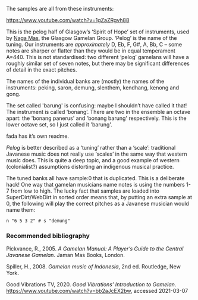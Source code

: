 
The samples are all from these instruments:

https://www.youtube.com/watch?v=1gZaZRgvh88

This is the pelog half of Glasgow’s ‘Spirit of Hope’ set of instruments, used by [Naga Mas]([title](https://www.example.com)), the Glasgow Gamelan Group. ‘Pelog’ is the name of the tuning. Our instruments are *approximately* D, Eb, F, G#, A, Bb, C – some notes are sharper or flatter than they would be in equal temperament A=440. This is not standardised: two different ‘pelog’ gamelans will have a roughly similar set of seven notes, but there may be significant differences of detail in the exact pitches.

The names of the individual banks are (mostly) the names of the instruments: peking, saron, demung, slenthem, kendhang, kenong and gong.

The set called 'barung' is confusing: maybe I shouldn’t have called it that! The instrument is called ‘bonang’. There are two in the ensemble an octave apart: the 'bonang panerus' and 'bonang barung' respectively. This is the lower octave set, so I just called it 'barung'.

fada has it’s own readme.

*Pelog* is better described as a ‘tuning’ rather than a ‘scale’: traditional Javanese music does not really use ‘scales’ in the same way that western music does. This is quite a deep topic, and a good example of western (colonialist?) assumptions distorting an indigenous musical practice.

The tuned banks all have sample:0 that is duplicated. This is a deliberate hack! One way that gamelan musicians name notes is using the numbers 1-7 from low to high. The lucky fact that samples are loaded into SuperDirt/WebDirt in sorted order means that, by putting an extra sample at 0, the following will play the correct pitches as a Javanese musician would name them:

`n "6 5 3 2" # s "demung"`

### Recommended bibliography

Pickvance, R., 2005. *A Gamelan Manual: A Player’s Guide to the Central Javanese Gamelan*. Jaman Mas Books, London.

Spiller, H., 2008. *Gamelan music of Indonesia*, 2nd ed. Routledge, New York.

Good Vibrations TV, 2020. *Good Vibrations’ Introduction to Gamelan*. https://www.youtube.com/watch?v=bb2aJcEX2bw, accessed 2021-03-07
